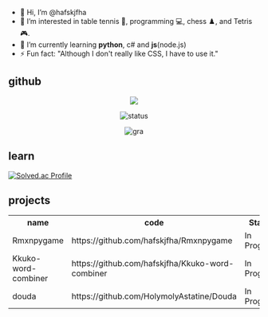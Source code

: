 - 👋 Hi, I’m @hafskjfha
- 👀 I’m interested in table tennis 🏓, programming 💻, chess ♟️, and Tetris 🎮.
- 🌱 I’m currently learning **python**, c# and **js**(node.js)
- ⚡ Fun fact: "Although I don't really like CSS, I have to use it."

<!---
hafskjfha/hafskjfha is a ✨ special ✨ repository because its `README.md` (this file) appears on your GitHub profile.
You can click the Preview link to take a look at your changes.
--->

## github
<div align="center">
<a href="https://opgc.me/#/users/hafskjfha" target="_blank"><img src="https://prd-opgc-api.opgc.me/githubs/users/hafskjfha/tag/?theme=basic" /></a>   
    
![status](https://github-readme-stats.vercel.app/api?username=hafskjfha&show_icons=true&theme=white)


![gra](https://github-readme-activity-graph.vercel.app/graph?username=hafskjfha&bg_color=ffffff&color=3366ff&line=3366ff&point=3366ff&area=true&hide_border=true)

</div>

## learn
[![Solved.ac Profile](http://mazassumnida.wtf/api/v2/generate_badge?boj=jtw7913)](https://solved.ac/jtw7913/) 

## projects

<table>
    <tr>
        <th>name</th>
        <th>code</th>
        <th>Status</th>
    </tr>
    <tr>
        <td>Rmxnpygame</td>
        <td>https://github.com/hafskjfha/Rmxnpygame</td>
        <td>In Progress</td>
    </tr>
    <tr>
         <td>Kkuko-word-combiner</td>
         <td>https://github.com/hafskjfha/Kkuko-word-combiner</td>
         <td>In Progress</td>
    </tr>
    <tr>
        <td>douda</td>
        <td>https://github.com/HolymolyAstatine/Douda</td>
        <td>In Progress</td>
    </tr>
</table>
